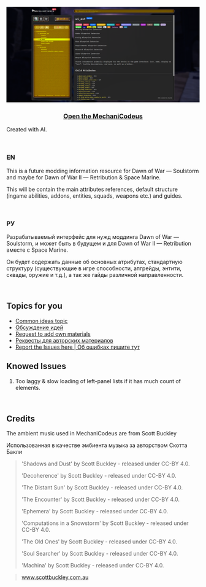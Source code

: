 ![1705742665072](image/README/1705742665072.png)




<h3 align="center">
   <a href="https://demernkardaz.github.io/MechaniCodeus/">Open the MechaniCodeus</a>
</h3>




Created with AI.

­

### EN

This is a future modding information resource for Dawn of War — Soulstorm and maybe for Dawn of War II — Retribution & Space Marine.

This will be contain the main attributes references, default structure (ingame abilities, addons, entities, squads, weapons etc.) and guides.

­

### РУ

Разрабатываемый интерфейс для нужд моддинга Dawn of War — Soulstorm, и может быть в будущем и для Dawn of War II — Retribution вместе с Space Marine.

Он будет содержать данные об основных атрибутах, стандартную структуру (существующие в игре способности, апгрейды, энтити, сквады, оружие и т.д.), а так же гайды различной направленности.

­

## Topics for you

* [Common ideas topic](https://github.com/DemerNkardaz/MechaniCodeus/discussions/1)
* [Обсуждение идей](https://github.com/DemerNkardaz/MechaniCodeus/discussions/4)
* [Request to add own materials](https://github.com/DemerNkardaz/MechaniCodeus/discussions/2)
* [Реквесты для авторских материалов](https://github.com/DemerNkardaz/MechaniCodeus/discussions/3)
* [Report the Issues here | Об ошибках пишите тут](https://github.com/DemerNkardaz/MechaniCodeus/issues)

## Knowed Issues

1. Too laggy & slow loading of left-panel lists if it has much count of elements.

­

## Credits

The ambient music used in MechaniCodeus are from Scott Buckley

Использованная в качестве эмбиента музыка за авторством Скотта Бакли

> 'Shadows and Dust' by Scott Buckley - released under CC-BY 4.0.
>
> 'Decoherence' by Scott Buckley - released under CC-BY 4.0.
>
> 'The Distant Sun' by Scott Buckley - released under CC-BY 4.0.
>
> 'The Encounter' by Scott Buckley - released under CC-BY 4.0.
>
> 'Ephemera' by Scott Buckley - released under CC-BY 4.0.
>
> 'Computations in a Snowstorm' by Scott Buckley - released under CC-BY 4.0.
>
> 'The Old Ones' by Scott Buckley - released under CC-BY 4.0.
>
> 'Soul Searcher' by Scott Buckley - released under CC-BY 4.0.
>
> 'Machina' by Scott Buckley - released under CC-BY 4.0.

> www.scottbuckley.com.au
